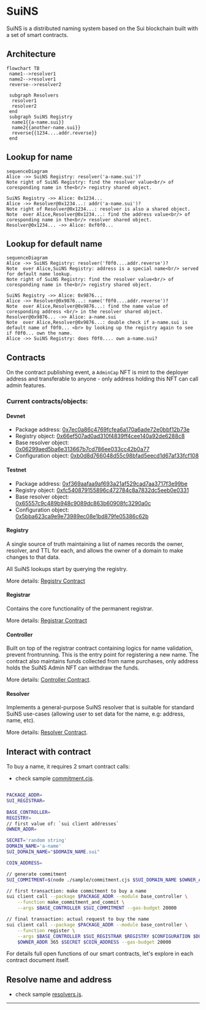# SuiNS

SuiNS is a distributed naming system based on the Sui blockchain built with a set of smart contracts.

## Architecture

```mermaid
flowchart TB
 name1-->resolver1
 name2-->resolver1
 reverse-->resolver2

 subgraph Resolvers
  resolver1
  resolver2
 end
 subgraph SuiNS Registry
  name1{{a-name.sui}}
  name2{{another-name.sui}}
  reverse{{1234....addr.reverse}}
 end
```

## Lookup for name

```mermaid
sequenceDiagram
Alice ->> SuiNS Registry: resolver('a-name.sui')?
Note right of SuiNS Registry: find the resolver value<br/> of coresponding name in the<br/> registry shared object.

SuiNS Registry ->> Alice: 0x1234...
Alice ->> Resolver@0x1234...: addr('a-name.sui')?
Note right of Resolver@0x1234...: resolver is also a shared object.
Note  over Alice,Resolver@0x1234...: find the address value<br/> of coresponding name in the<br/> resolver shared object.
Resolver@0x1234... ->> Alice: 0xf0f0...
```

## Lookup for default name

```mermaid
sequenceDiagram
Alice ->> SuiNS Registry: resolver('f0f0....addr.reverse')?
Note  over Alice,SuiNS Registry: address is a special name<br/> served for default name lookup.
Note right of SuiNS Registry: find the resolver value<br/> of coresponding name in the<br/> registry shared object.

SuiNS Registry ->> Alice: 0x9876...
Alice ->> Resolver@0x9876...: name('f0f0....addr.reverse')?
Note  over Alice,Resolver@0x9876...: find the name value of coresponding address <br/> in the resolver shared object.
Resolver@0x9876... ->> Alice: a-name.sui
Note  over Alice,Resolver@0x9876...: double check if a-name.sui is default name of f0f0... <br> by looking up the registry again to see if f0f0... own the name.
Alice ->> SuiNS Registry: does f0f0.... own a-name.sui?
```

## Contracts

On the contract publishing event, a `AdminCap` NFT is mint to the deployer address and transferable to anyone - only address holding this NFT can call admin features.

### Current contracts/objects:

#### Devnet
- Package address: [0x7ec0a86c4769fcfea6a170a6ade72e0bbf12b73e](https://explorer.devnet.sui.io/objects/0x7ec0a86c4769fcfea6a170a6ade72e0bbf12b73e)
- Registry object: [0x66ef507ad0ad310f4839ff4cee140a92de6288c8](https://explorer.devnet.sui.io/objects/0x66ef507ad0ad310f4839ff4cee140a92de6288c8)
- Base resolver object: [0x06299aed5ba6e313667b7cd786ee033cc42b0a77](https://explorer.devnet.sui.io/objects/0x06299aed5ba6e313667b7cd786ee033cc42b0a77)
- Configuration object: [0xb0d8d766048d55c98bfad5eecd1d67af33fcf108](https://explorer.devnet.sui.io/objects/0xb0d8d766048d55c98bfad5eecd1d67af33fcf108)

#### Testnet
- Package address: [0xf369aafaa9af693a21af529cad7aa3717f3e99be](https://explorer.sui.io/object/0xf369aafaa9af693a21af529cad7aa3717f3e99be?network=testnet)
- Registry object: [0xfc540879155896c472784c8a7832dc5eeb0e0331](https://explorer.sui.io/object/0xfc540879155896c472784c8a7832dc5eeb0e0331?network=testnet)
- Base resolver object: [0x65557c9c489b948c9089dc863b60908fc3290a0c](https://explorer.sui.io/object/0x65557c9c489b948c9089dc863b60908fc3290a0c?network=testnet)
- Configuration object: [0x5bba623ca9e9e73989ec08e1bd879fe05386c62b](https://explorer.sui.io/object/0x5bba623ca9e9e73989ec08e1bd879fe05386c62b?network=testnet)

#### Registry

A single source of truth maintaining a list of names records the owner, resolver, and TTL for each, and allows the owner of a domain to make changes to that data.

All SuiNS lookups start by querying the registry.

More details: [Registry Contract](./contracts/registry.md)

#### Registrar

Contains the core functionality of the permanent registrar.

More details: [Registrar Contract](./contracts/registrar.md)

#### Controller

Built on top of the registrar contract containing logics for name validation, prevent frontrunning. This is the entry point for registering a new name. The contract also maintains funds collected from name purchases, only address holds the SuiNS Admin NFT can withdraw the funds.

More details: [Controller Contract](./contracts/controller.md).

#### Resolver

Implements a general-purpose SuiNS resolver that is suitable for standard SuiNS use-cases (allowing user to set data for the name, e.g: address, name, etc).

More details: [Resolver Contract](./contracts/resolver.md).

## Interact with contract

To buy a name, it requires 2 smart contract calls:

- check sample [commitment.cjs](./sample/commitment.cjs).

```bash

PACKAGE_ADDR=
SUI_REGISTRAR=
​
BASE_CONTROLLER=
REGISTRY=
// first value of: `sui client addresses`
OWNER_ADDR=

SECRET='random string'
DOMAIN_NAME='a-name'
SUI_DOMAIN_NAME="$DOMAIN_NAME.sui"

COIN_ADDRESS=

// generate commitment
SUI_COMMITMENT=$(node ./sample/commitment.cjs $SUI_DOMAIN_NAME $OWNER_ADDR $SECRET);

// first transaction: make commitment to buy a name
sui client call --package $PACKAGE_ADDR --module base_controller \
    --function make_commitment_and_commit \
    --args $BASE_CONTROLLER $SUI_COMMITMENT --gas-budget 20000

// final transaction: actual request to buy the name
sui client call --package $PACKAGE_ADDR --module base_controller \
    --function register \
    --args $BASE_CONTROLLER $SUI_REGISTRAR $REGISTRY $CONFIGURATION $DOMAIN_NAME \
    $OWNER_ADDR 365 $SECRET $COIN_ADDRESS --gas-budget 20000
```

For details full open functions of our smart contracts, let's explore in each contract document itself.

## Resolve name and address

- check sample [resolvers.js](./sample/resolvers.js).

---
